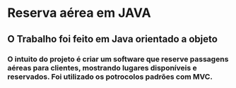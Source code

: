 # Reserva aérea em JAVA
## O Trabalho foi feito em Java orientado a objeto
### O intuito do projeto é criar um software que reserve passagens aéreas para clientes, mostrando lugares disponíveis e reservados. Foi utilizado os potrocolos padrões com MVC.
